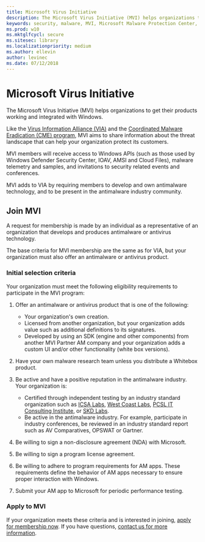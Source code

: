 ```yaml
---
title: Microsoft Virus Initiative
description: The Microsoft Virus Initiative (MVI) helps organizations that make antivirus or antimalware products integrate with Windows and share antimalware telemetry data with Microsoft.
keywords: security, malware, MVI, Microsoft Malware Protection Center, MMPC, alliances, WDSI
ms.prod: w10
ms.mktglfcycl: secure
ms.sitesec: library
ms.localizationpriority: medium
ms.author: ellevin
author: levinec
ms.date: 07/12/2018
---
```


# Microsoft Virus Initiative

The Microsoft Virus Initiative (MVI) helps organizations to get their products working and integrated with Windows.

Like the [Virus Information Alliance (VIA)](virus-information-alliance-criteria.md) and the [Coordinated Malware Eradication (CME) program](coordinated-malware-eradication.md), MVI aims to share information about the threat landscape that can help your organization protect its customers.

MVI members will receive access to Windows APIs (such as those used by Windows Defender Security Center, IOAV, AMSI and Cloud Files), malware telemetry and samples, and invitations to security related events and conferences.

MVI adds to VIA by requiring members to develop and own antimalware technology, and to be present in the antimalware industry community.

## Join MVI

A request for membership is made by an individual as a representative of an organization that develops and produces antimalware or antivirus technology.

The base criteria for MVI membership are the same as for VIA, but your organization must also offer an antimalware or antivirus product.

### Initial selection criteria

Your organization must meet the following eligibility requirements to participate in the MVI program:

1. Offer an antimalware or antivirus product that is one of the following:

   * Your organization's own creation.
   * Licensed from another organization, but your organization adds value such as additional definitions to its signatures.
   * Developed by using an SDK (engine and other components) from another MVI Partner AM company and your organization adds a custom UI and/or other functionality (white box versions).

2. Have your own malware research team unless you distribute a Whitebox product.

3. Be active and have a positive reputation in the antimalware industry. Your organization is:

   * Certified through independent testing by an industry standard organization such as [ICSA Labs](https://www.icsalabs.com/), [West Coast Labs](http://www.westcoastlabs.com/), [PCSL IT Consulting Institute](https://www.pitci.net/), or [SKD Labs](http://www.skdlabs.com/html/english/).
   * Be active in the antimalware industry. For example, participate in industry conferences, be reviewed in an industry standard report such as AV Comparatives, OPSWAT or Gartner.

4. Be willing to sign a non-disclosure agreement (NDA) with Microsoft.

5. Be willing to sign a program license agreement.

6. Be willing to adhere to program requirements for AM apps. These requirements define the behavior of AM apps necessary to ensure proper interaction with Windows.

7. Submit your AM app to Microsoft for periodic performance testing.

### Apply to MVI

If your organization meets these criteria and is interested in joining, [apply for membership now](https://www.microsoft.com/en-us/wdsi/alliances/apply-alliance-membership). If you have questions, [contact us for more information](https://www.microsoft.com/en-us/wdsi/alliances/collaboration-inquiry).